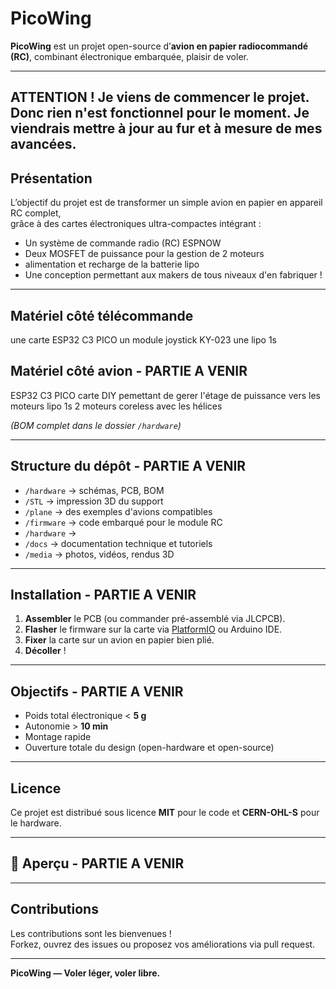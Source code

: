 # PicoWing

**PicoWing** est un projet open-source d’**avion en papier radiocommandé (RC)**, combinant électronique embarquée, plaisir de voler.  

---
ATTENTION ! Je viens de commencer le projet. Donc rien n'est fonctionnel pour le moment. Je viendrais mettre à jour au fur et à mesure de mes avancées. 
---

## Présentation

L’objectif du projet est de transformer un simple avion en papier en appareil RC complet,  
grâce à des cartes électroniques ultra-compactes intégrant :

- Un système de commande radio (RC) ESPNOW
- Deux MOSFET de puissance pour la gestion de 2 moteurs
- alimentation et recharge de la batterie lipo
- Une conception permettant aux makers de tous niveaux d'en fabriquer !

---
## Matériel côté télécommande
une carte ESP32 C3 PICO
un module joystick KY-023
une lipo 1s

## Matériel côté avion - PARTIE A  VENIR
ESP32 C3 PICO
carte DIY pemettant de gerer l'étage de puissance vers les moteurs
lipo 1s
2 moteurs coreless avec les hélices

*(BOM complet dans le dossier `/hardware`)*

---

## Structure du dépôt  - PARTIE A  VENIR

- `/hardware` → schémas, PCB, BOM
- `/STL` → impression 3D du support
- `/plane` → des exemples d'avions compatibles
- `/firmware` → code embarqué pour le module RC
- `/hardware` → 
- `/docs` → documentation technique et tutoriels
- `/media` → photos, vidéos, rendus 3D

---

## Installation  - PARTIE A  VENIR

1. **Assembler** le PCB (ou commander pré-assemblé via JLCPCB).
2. **Flasher** le firmware sur la carte via [PlatformIO](https://platformio.org/) ou Arduino IDE.
3. **Fixer** la carte sur un avion en papier bien plié.
4. **Décoller** !

---

## Objectifs  - PARTIE A  VENIR

- Poids total électronique < **5 g**
- Autonomie > **10 min**
- Montage rapide
- Ouverture totale du design (open-hardware et open-source)

---

## Licence

Ce projet est distribué sous licence **MIT** pour le code et **CERN-OHL-S** pour le hardware.

---

## 📸 Aperçu  - PARTIE A  VENIR



---

## Contributions

Les contributions sont les bienvenues !  
Forkez, ouvrez des issues ou proposez vos améliorations via pull request.

---

**PicoWing — Voler léger, voler libre.**
